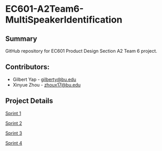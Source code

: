 # EC601-A2Team6-MultiSpeakerIdentification

## Summary
GitHub repository for EC601 Product Design Section A2 Team 6 project.

## Contributors:
* Gilbert Yap - gilberty@bu.edu
* Xinyue Zhou - zhoux17@bu.edu

## Project Details

[Sprint 1](https://github.com/gilbertyap/EC601-A2Team6-MultiSpeakerIdentification/tree/master/Sprint1)

[Sprint 2](https://github.com/gilbertyap/EC601-A2Team6-MultiSpeakerIdentification/tree/master/Sprint2)

[Sprint 3](https://github.com/gilbertyap/EC601-A2Team6-MultiSpeakerIdentification/tree/master/Sprint3)

[Sprint 4](https://github.com/gilbertyap/EC601-A2Team6-MultiSpeakerIdentification/tree/master/Sprint4)
